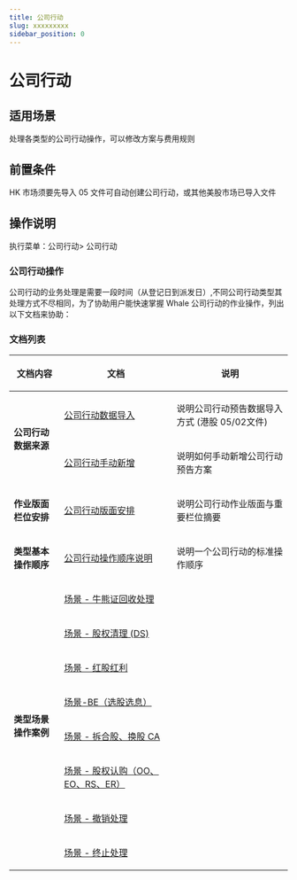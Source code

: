 ```yaml
---
title: 公司行动
slug: xxxxxxxxx
sidebar_position: 0
---
```



# 公司行动

## 适用场景

处理各类型的公司行动操作，可以修改方案与费用规则

## 前置条件

HK 市场须要先导入 05 文件可自动创建公司行动，或其他美股市场已导入文件

## 操作说明

执行菜单：公司行动&gt; 公司行动

### 公司行动操作

公司行动的业务处理是需要一段时间（从登记日到派发日）,不同公司行动类型其处理方式不尽相同，为了协助用户能快速掌握 Whale 公司行动的作业操作，列出以下文档来协助：

### 文档列表

<table header_row="1">
<colgroup>
<col width="157"/>
<col width="350"/>
<col width="371"/>
</colgroup>
<thead>
<tr>
<th><p>文档内容</p></th><th><p>文档</p></th><th><p>说明</p></th></tr>
</thead>
<tbody>
<tr>
<td rowspan="2"><p><strong>公司行动数据来源</strong></p></td><td><p><a href="./Yg5Dwtk30isnqBkNmbscxSK4nme">公司行动数据导入</a> </p></td><td><p>说明公司行动预告数据导入方式 (港股 05/02文件)</p></td></tr>
<tr>
<td><p><a href="./PjI5wER20ic3VDkLX6ccjqv3nAh">公司行动手动新增</a> </p></td><td><p>说明如何手动新增公司行动预告方案</p></td></tr>
<tr>
<td><p><strong>作业版面栏位安排</strong></p></td><td><p><a href="./KnNFw9Wx5i70pIkVPPPcHUGynDh">公司行动版面安排</a> </p></td><td><p>说明公司行动作业版面与重要栏位摘要</p></td></tr>
<tr>
<td><p><strong>类型基本操作顺序</strong></p></td><td><p><a href="./KayawFlkwim5vWkrePgcs7n4n6b">公司行动操作顺序说明</a> </p></td><td><p>说明一个公司行动的标准操作顺序</p></td></tr>
<tr>
<td rowspan="8"><p><strong>类型场景操作案例</strong></p></td><td><p><a href="./Jo0aw17Meiih1RkxxnVcRLmjnpf">场景 - 牛熊证回收处理</a> </p></td><td></td></tr>
<tr>
<td><p><a href="./EBhJwi7B3iK621kqa8LclF5Nnsc">场景 - 股权清理 (DS)</a> </p></td><td></td></tr>
<tr>
<td><p><a href="./VkDUwdaYkicQvQkg2wFcdIzlnkw">场景 - 红股红利</a> </p></td><td></td></tr>
<tr>
<td><p><a href="./IqGFwbDgIihU8VkIXMfcveK8nRg">场景-BE（选股选息）</a> </p></td><td></td></tr>
<tr>
<td><p><a href="./S2low898GirK4jk39wacQ2p0nNg">场景 - 拆合股、换股 CA</a> </p></td><td></td></tr>
<tr>
<td><p><a href="./AfizwptfriDumhkqPwbcW0rknhc">场景 - 股权认购（OO、EO、RS、ER）</a> </p></td><td></td></tr>
<tr>
<td><p><a href="./YIo1wfqami1f5bkSZ6wcz3w2ndf">场景 - 撤销处理</a> </p></td><td></td></tr>
<tr>
<td><p><a href="./SmQ8wH0Pci8rTRkfdJ9cDs3PnAe">场景 - 终止处理</a> </p></td><td></td></tr>
</tbody>
</table>

